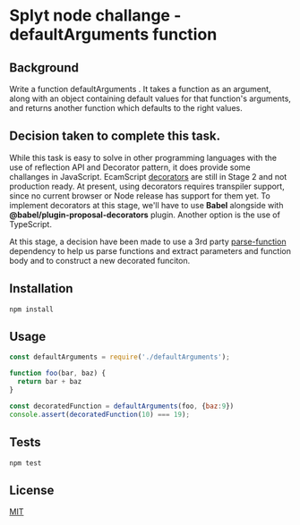 # Splyt node challange  - defaultArguments function

## Background
Write a function defaultArguments . It takes a function as an argument, along with an object
containing default values for that function's arguments, and returns another function which defaults to the
right values.

## Decision taken to complete this task.
While this task is easy to solve in other programming languages with the use of reflection API and Decorator pattern, it does provide some challanges in JavaScript.
EcamScript [decorators](https://github.com/tc39/proposal-decorators) are still in Stage 2 and not production ready. At present, using decorators requires transpiler support, since no current browser or Node release has support for them yet. To implement decorators at this stage, we'll have to use **Babel** alongside with **@babel/plugin-proposal-decorators** plugin.
Another option is the use of TypeScript.

At this stage, a decision have been made to use a 3rd party [parse-function](https://www.npmjs.com/package/parse-function) dependency to help us parse functions and extract parameters and function body and to construct a new decorated funciton.

## Installation
```
npm install
```

## Usage
```js
const defaultArguments = require('./defaultArguments');

function foo(bar, baz) {
  return bar + baz
}

const decoratedFunction = defaultArguments(foo, {baz:9})
console.assert(decoratedFunction(10) === 19);
```

## Tests

```
npm test
```

## License

[MIT](http://josh.mit-license.org)

